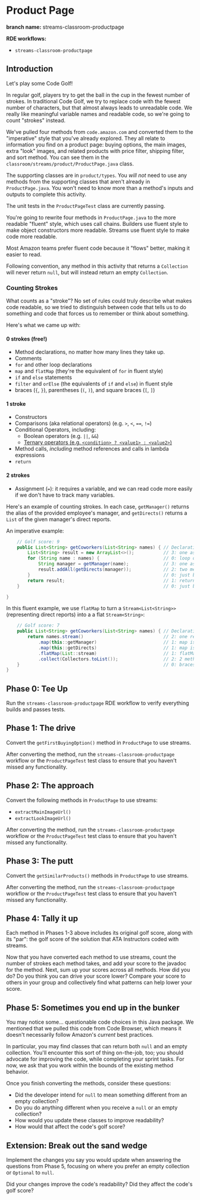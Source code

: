# Product Page

**branch name:** streams-classroom-productpage

**RDE workflows:**
- `streams-classroom-productpage`

## Introduction

Let's play some Code Golf!

In regular golf, players try to get the ball in the cup in the fewest number of strokes.
In traditional Code Golf, we try to replace code with the fewest number of characters,
but that almost always leads to unreadable code.
We really like meaningful variable names and readable code, so we're going to count "strokes" instead.

We've pulled four methods from `code.amazon.com`
and converted them to the "imperative" style that you've already explored.
They all relate to information you find on a product page: buying options,
the main images, extra "look" images, and related products with price filter,
shipping filter, and sort method.
You can see them in the `classroom/streams/product/ProductPage.java` class.

The supporting classes are in `product/types`. You *will not* need to use any methods
from the supporting classes that aren't already in `ProductPage.java`. You won't need
to know more than a method's inputs and outputs to complete this activity.

The unit tests in the `ProductPageTest` class are currently passing.

You're going to rewrite four methods in `ProductPage.java` to the more readable "fluent" style,
which uses call chains. Builders use fluent style to make object constructors more readable.
Streams use fluent style to make code more readable.

Most Amazon teams prefer fluent code because it "flows" better, making it easier to read.

Following convention, any method in this activity that returns a `Collection` will never return `null`, but will instead
return an empty `Collection`.

### Counting Strokes

What counts as a "stroke"? No set of rules could truly describe what makes
code readable, so we tried to distinguish between code that tells us to do
something and code that forces us to remember or think about something.

Here's what we came up with:

#### 0 strokes (free!)

* Method declarations, no matter how many lines they take up.
* Comments
* `for` and other loop declarations
* `map` and `flatMap` (they're the equivalent of `for` in fluent style)
* `if` and `else` statements
* `filter` and `orElse` (the equivalents of `if` and `else`) in fluent style
* braces (`{`, `}`), parentheses (`(`, `)`), and square braces (`[`, `]`)

#### 1 stroke

* Constructors
* Comparisons (aka relational operators) (e.g. `>`, `<`, `==`, `!=`)
* Conditional Operators, including:
  * Boolean operators (e.g. `||`, `&&`)
  * [Ternary operators (e.g. `<condition> ? <value1> : <value2>`)](hints/hint-01.md)
* Method calls, *including* method references and calls in lambda expressions
* `return`

#### 2 strokes
* Assignment (`=`): it requires a variable, and we can read code more easily if we don't have to track many variables.

Here's an example of counting strokes.
In each case, `getManager()` returns the alias of the provided employee's manager,
and `getDirects()` returns a `List` of the given manager's direct reports.

An imperative example:
```java
    // Golf score: 9
    public List<String> getCoworkers(List<String> names) { // Declarations are free!
        List<String> result = new ArrayList<>();           // 3: one assignment and one constructor
        for (String name : names) {                        // 0: loop declaration, no method calls or assignments
            String manager = getManager(name);             // 3: one assignment, one method call
            result.addAll(getDirects(manager));            // 2: two method calls
        }                                                  // 0: just braces
        return result;                                     // 1: return
    }                                                      // 0: just braces

}
```

In this fluent example, we use `flatMap` to turn a `Stream<List<String>>` (representing direct reports) into a 
a flat `Stream<String>`:
```java
    // Golf score: 7
    public List<String> getCoworkers(List<String> names) { // Declarations are free!
        return names.stream()                              // 2: one return, one method call
            .map(this::getManager)                         // 1: map is free, one method reference
            .map(this::getDirects)                         // 1: map is free, one method reference
            .flatMap(List::stream)                         // 1: flatMap is free, one mehod reference
            .collect(Collectors.toList());                 // 2: 2 method calls
    }                                                      // 0: braces are free
}
```

## Phase 0: Tee Up
Run the `streams-classroom-productpage` RDE workflow to verify everything builds and passes tests.

## Phase 1: The drive

Convert the `getFirstBuyingOption()` method in `ProductPage` to use streams.

After converting the method, run the `streams-classroom-productpage` workflow or the `ProductPageTest` test class
to ensure that you haven't missed any functionality. 

## Phase 2: The approach

Convert the following methods in `ProductPage` to use streams:
* `extractMainImageUrl()`
* `extractLookImageUrl()`

After converting the method, run the `streams-classroom-productpage` workflow or the `ProductPageTest` test class
to ensure that you haven't missed any functionality.

## Phase 3: The putt

Convert the `getSimilarProducts()` methods in `ProductPage` to use streams.

After converting the method, run the `streams-classroom-productpage` workflow or the `ProductPageTest` test class
to ensure that you haven't missed any functionality.

## Phase 4: Tally it up

Each method in Phases 1-3 above includes its original golf score, along with its "par": the golf score of the solution
that ATA Instructors coded with streams.

Now that you have converted each method to use streams, count the number of strokes each method takes, and add your
score to the javadoc for the method. Next, sum up your scores across all methods. How did you do? Do you think you can
drive your score lower? Compare your score to others in your group and collectively find what patterns can help lower
your score.

## Phase 5: Sometimes you end up in the bunker

You may notice some... questionable code choices in this Java package.
We mentioned that we pulled this code from Code Browser,
which means it doesn't necessarily follow Amazon's *current* best practices.

In particular, you may find classes that can return both `null` and an empty collection.
You'll encounter this sort of thing on-the-job, too;
you should advocate for improving the code, while completing your sprint tasks.
For now, we ask that you work within the bounds of the existing method behavior.

Once you finish converting the methods, consider these questions:

* Did the developer intend for `null` to mean something different from an empty collection?
* Do you do anything different when you receive a `null` or an empty collection?
* How would you update these classes to improve readability?
* How would that affect the code's golf score?

## Extension: Break out the sand wedge

Implement the changes you say you would update when answering the questions from Phase 5,
focusing on where you prefer an empty collection or `Optional` to `null`. 

Did your changes improve the code's readability? Did they affect the code's golf score?
